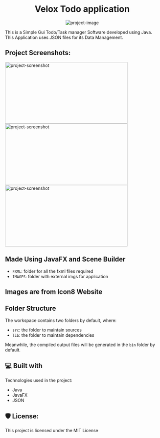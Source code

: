 <h1 align="center" id="title">Velox Todo application</h1>

<p align="center"><img src="https://socialify.git.ci/bedead/Velox-Todo-Application/image?description=1&amp;font=Source%20Code%20Pro&amp;language=1&amp;name=1&amp;owner=1&amp;pattern=Formal%20Invitation&amp;theme=Dark" alt="project-image"></p>

<p id="description">This is a Simple Gui Todo/Task manager Software developed using Java. This Application uses JSON files for its Data Management.</p>

<h2>Project Screenshots:</h2>

<img src="https://user-images.githubusercontent.com/89126855/175983548-12fd6803-026d-4278-a836-30306deafd5d.png" alt="project-screenshot" width="400" height="200/">

<img src="https://user-images.githubusercontent.com/89126855/175983567-40906380-771f-4c8e-ac46-322e7b5fbdad.png" alt="project-screenshot" width="400" height="200/">

<img src="https://user-images.githubusercontent.com/89126855/175983609-614e6565-08e3-4e93-a1c6-239f38d3d1c5.png" alt="project-screenshot" width="400" height="200/">

<h2>Made Using JavaFX and Scene Builder</h2>

- `FXML`: folder for all the fxml files required
- `IMAGES`: folder with external imgs for application

<h2>Images are from Icon8 Website<h2>

## Folder Structure

The workspace contains two folders by default, where:

- `src`: the folder to maintain sources
- `lib`: the folder to maintain dependencies

Meanwhile, the compiled output files will be generated in the `bin` folder by default.

  
<h2>💻 Built with</h2>

Technologies used in the project:

*   Java
*   JavaFX
*   JSON

<h2>🛡️ License:</h2>

This project is licensed under the MIT License
